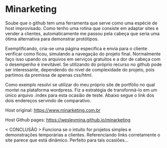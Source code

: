 # Minarketing
Soube que o github tem uma ferramenta que serve como uma espécie de host improvisado. Como tenho uma rotina que consiste em adaptar sites e vender a clientes, automaticamente me passou pela cabeça que seria uma ótima alternativa para demonstrar protótipos. 

Exemplificando, cria-se uma página especifica e envia para o cliente verificar como ficou, simulando a navegação do projeto final. Normalmente faço isso upando os arquivos em serviços gratuitos e a dor de cabeça com o desempenho é inevitável. Se utilizando do próprio recurso no github pode ser interessante, dependendo do nível de complexidade do projeto, pois partimos da premissa de apenas css/html. 

Como exemplo resolvi se utilizar do meu próprio site de portfólio no qual montei na plataforma wordpress. Fiz a estratégia de transformá-lo em um único arquivo .index para esta ocasião de teste. Abaixo segue o link dos dois endereços servindo de comparativo. 


Host original: 
https://www.minarketing.com.br

Host Github pages:
https://wesleymina.github.io/minarketing


< CONCLUSÃO > 
Funciona se o intuíto for projetos simples e demonstrações temporárias a clientes. Referenciando links corretamente o site parece que está dinâmico. Perfeito para tais ocasiões...
